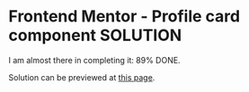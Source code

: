 # Frontend Mentor - Profile card component SOLUTION

I am almost there in completing it: 89% DONE.

Solution can be previewed at [this page](https://fend.netlify.app/frontendmentor/profile-card-solution/index4.html).
